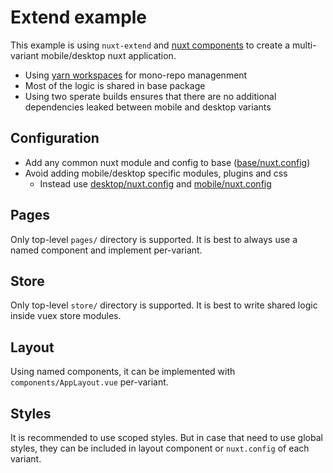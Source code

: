 # Extend example

This example is using `nuxt-extend` and [nuxt components](https://nuxtjs.org/docs/2.x/features/nuxt-components)
to create a multi-variant mobile/desktop nuxt application.

- Using [yarn workspaces](https://classic.yarnpkg.com/en/docs/workspaces) for mono-repo managenment
- Most of the logic is shared in base package
- Using two sperate builds ensures that there are no additional dependencies leaked between mobile and desktop variants

## Configuration

- Add any common nuxt module and config to base ([base/nuxt.config](./packages/base/nuxt.config.js))
- Avoid adding mobile/desktop specific modules, plugins and css
  - Instead use [desktop/nuxt.config](./packages/desktop/nuxt.config.js) and [mobile/nuxt.config](./packages/mobile/nuxt.config.js)

## Pages

Only top-level `pages/` directory is supported. It is best to always use a named component and implement per-variant.

## Store

Only top-level `store/` directory is supported. It is best to write shared logic inside vuex store modules.

## Layout

Using named components, it can be implemented with `components/AppLayout.vue` per-variant.

## Styles

It is recommended to use scoped styles. But in case that need to use global styles,
they can be included in layout component or `nuxt.config` of each variant.
